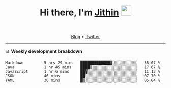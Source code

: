 <h1 align="center">Hi there, I'm <a href="https://jithset.github.io/" target="_blank">Jithin</a> <img
src="https://github.com/blackcater/blackcater/raw/main/images/Hi.gif" height="32" /></h1>

<br />

<p align="center">
  <a href="https://jithset.github.io">Blog</a> •
  <a href="https://twitter.com/jithset">Twitter</a>
</p>

---

📊 **Weekly development breakdown**

<!--START_SECTION:waka-->

```text
Markdown         5 hrs 29 mins   █████████████▓░░░░░░░░░░░   55.07 %
Java             1 hr 45 mins    ████▒░░░░░░░░░░░░░░░░░░░░   17.67 %
JavaScript       1 hr 6 mins     ██▓░░░░░░░░░░░░░░░░░░░░░░   11.13 %
JSON             46 mins         ██░░░░░░░░░░░░░░░░░░░░░░░   07.70 %
YAML             30 mins         █▒░░░░░░░░░░░░░░░░░░░░░░░   05.04 %
```

<!--END_SECTION:waka-->

